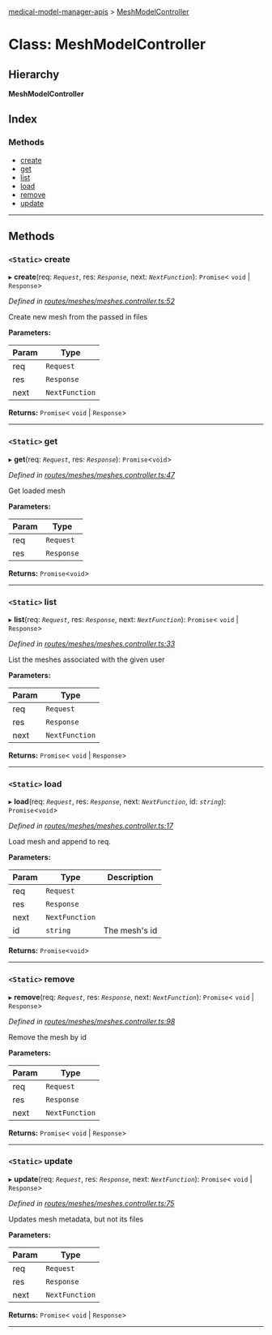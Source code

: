 [medical-model-manager-apis](../README.md) > [MeshModelController](../classes/meshmodelcontroller.md)

# Class: MeshModelController

## Hierarchy

**MeshModelController**

## Index

### Methods

* [create](meshmodelcontroller.md#create)
* [get](meshmodelcontroller.md#get)
* [list](meshmodelcontroller.md#list)
* [load](meshmodelcontroller.md#load)
* [remove](meshmodelcontroller.md#remove)
* [update](meshmodelcontroller.md#update)

---

## Methods

<a id="create"></a>

### `<Static>` create

▸ **create**(req: *`Request`*, res: *`Response`*, next: *`NextFunction`*): `Promise`< `void` &#124; `Response`>

*Defined in [routes/meshes/meshes.controller.ts:52](https://github.com/drryanjames/medical-model-management-apis/blob/8ee5c63/src/routes/meshes/meshes.controller.ts#L52)*

Create new mesh from the passed in files

**Parameters:**

| Param | Type |
| ------ | ------ |
| req | `Request` |
| res | `Response` |
| next | `NextFunction` |

**Returns:** `Promise`< `void` &#124; `Response`>

___
<a id="get"></a>

### `<Static>` get

▸ **get**(req: *`Request`*, res: *`Response`*): `Promise`<`void`>

*Defined in [routes/meshes/meshes.controller.ts:47](https://github.com/drryanjames/medical-model-management-apis/blob/8ee5c63/src/routes/meshes/meshes.controller.ts#L47)*

Get loaded mesh

**Parameters:**

| Param | Type |
| ------ | ------ |
| req | `Request` |
| res | `Response` |

**Returns:** `Promise`<`void`>

___
<a id="list"></a>

### `<Static>` list

▸ **list**(req: *`Request`*, res: *`Response`*, next: *`NextFunction`*): `Promise`< `void` &#124; `Response`>

*Defined in [routes/meshes/meshes.controller.ts:33](https://github.com/drryanjames/medical-model-management-apis/blob/8ee5c63/src/routes/meshes/meshes.controller.ts#L33)*

List the meshes associated with the given user

**Parameters:**

| Param | Type |
| ------ | ------ |
| req | `Request` |
| res | `Response` |
| next | `NextFunction` |

**Returns:** `Promise`< `void` &#124; `Response`>

___
<a id="load"></a>

### `<Static>` load

▸ **load**(req: *`Request`*, res: *`Response`*, next: *`NextFunction`*, id: *`string`*): `Promise`<`void`>

*Defined in [routes/meshes/meshes.controller.ts:17](https://github.com/drryanjames/medical-model-management-apis/blob/8ee5c63/src/routes/meshes/meshes.controller.ts#L17)*

Load mesh and append to req.

**Parameters:**

| Param | Type | Description |
| ------ | ------ | ------ |
| req | `Request` |
| res | `Response` |
| next | `NextFunction` |
| id | `string` |  The mesh's id |

**Returns:** `Promise`<`void`>

___
<a id="remove"></a>

### `<Static>` remove

▸ **remove**(req: *`Request`*, res: *`Response`*, next: *`NextFunction`*): `Promise`< `void` &#124; `Response`>

*Defined in [routes/meshes/meshes.controller.ts:98](https://github.com/drryanjames/medical-model-management-apis/blob/8ee5c63/src/routes/meshes/meshes.controller.ts#L98)*

Remove the mesh by id

**Parameters:**

| Param | Type |
| ------ | ------ |
| req | `Request` |
| res | `Response` |
| next | `NextFunction` |

**Returns:** `Promise`< `void` &#124; `Response`>

___
<a id="update"></a>

### `<Static>` update

▸ **update**(req: *`Request`*, res: *`Response`*, next: *`NextFunction`*): `Promise`< `void` &#124; `Response`>

*Defined in [routes/meshes/meshes.controller.ts:75](https://github.com/drryanjames/medical-model-management-apis/blob/8ee5c63/src/routes/meshes/meshes.controller.ts#L75)*

Updates mesh metadata, but not its files

**Parameters:**

| Param | Type |
| ------ | ------ |
| req | `Request` |
| res | `Response` |
| next | `NextFunction` |

**Returns:** `Promise`< `void` &#124; `Response`>

___

